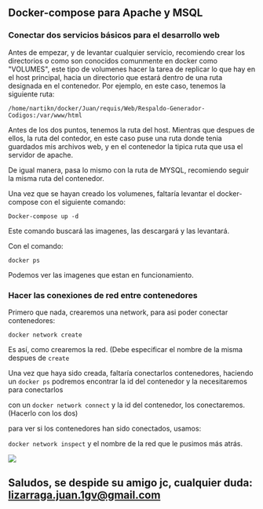 ## Docker-compose para Apache y MSQL 
### Conectar dos servicios básicos para el desarrollo web
Antes de empezar, y de levantar cualquier servicio, recomiendo crear los directorios o como son conocidos comunmente en
docker como "VOLUMES", este tipo de volumenes hacer la tarea de replicar lo que hay en el host principal, hacia un directorio
que estará dentro de una ruta designada en el contenedor.
Por ejemplo, en este caso, tenemos la siguiente ruta:


`/home/nartikn/docker/Juan/requis/Web/Respaldo-Generador-Codigos:/var/www/html`


Antes de los dos puntos, tenemos la ruta del host. Mientras que despues de ellos, la ruta del contedor, en este caso
puse una ruta donde tenia guardados mis archivos web, y en el contenedor la tipica ruta que usa el servidor de apache.

De igual manera, pasa lo mismo con la ruta de MYSQL, recomiendo seguir la misma ruta del contenedor.

Una vez que se hayan creado los volumenes, faltaría levantar el docker-compose con el siguiente comando:

`Docker-compose up -d`

Este comando buscará las imagenes, las descargará y las levantará.

Con el comando:

`docker ps`

Podemos ver las imagenes que estan en funcionamiento.


### Hacer las conexiones de red entre contenedores

Primero que nada, crearemos una network, para asi poder conectar contenedores:

`docker network create`

Es así, como crearemos la red. (Debe especificar el nombre de la misma despues de `create`


Una vez que haya sido creada, faltaría conectarlos contenedores, haciendo un `docker ps` podremos encontrar la id del contenedor
y la necesitaremos para conectarlos

con un `docker network connect` y la id del contenedor, los conectaremos. (Hacerlo con los dos)


para ver si los contenedores han sido conectados, usamos:


`docker network inspect` y el nombre de la red que le pusimos más atrás.

![](https://media.giphy.com/media/vFKqnCdLPNOKc/giphy.gif)

## Saludos, se despide su amigo jc, cualquier duda: lizarraga.juan.1gv@gmail.com
